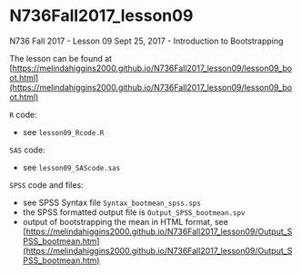 # N736Fall2017_lesson09

N736 Fall 2017 - Lesson 09 Sept 25, 2017 - Introduction to Bootstrapping

The lesson can be found at [https://melindahiggins2000.github.io/N736Fall2017_lesson09/lesson09_boot.html](https://melindahiggins2000.github.io/N736Fall2017_lesson09/lesson09_boot.html)

`R` code:

* see `lesson09_Rcode.R`

`SAS` code:

* see `lesson09_SAScode.sas`

`SPSS` code and files:

* see SPSS Syntax file `Syntax_bootmean_spss.sps`
* the SPSS formatted output file is `Output_SPSS_bootmean.spv`
* output of bootstrapping the mean in HTML format, see  [https://melindahiggins2000.github.io/N736Fall2017_lesson09/Output_SPSS_bootmean.htm](https://melindahiggins2000.github.io/N736Fall2017_lesson09/Output_SPSS_bootmean.htm)

